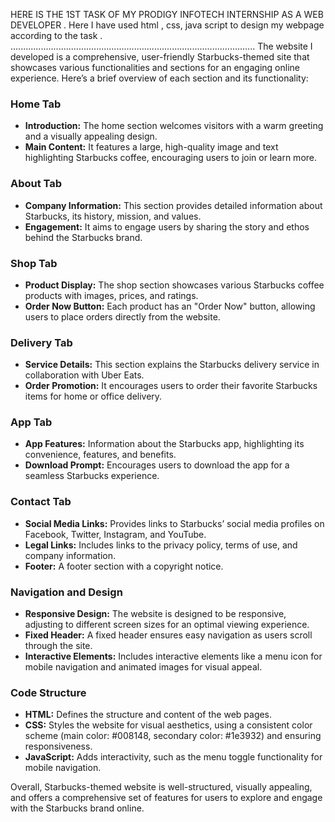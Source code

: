 HERE IS THE 1ST TASK OF MY PRODIGY INFOTECH  INTERNSHIP AS A WEB DEVELOPER .
Here I have used html , css, java script to design my webpage according to the task .
.................................................................................................
The website I developed is a comprehensive, user-friendly Starbucks-themed site that showcases various functionalities and sections for an engaging online experience. Here’s a brief overview of each section and its functionality:

### Home Tab
- **Introduction:** The home section welcomes visitors with a warm greeting and a visually appealing design.
- **Main Content:** It features a large, high-quality image and text highlighting Starbucks coffee, encouraging users to join or learn more.

### About Tab
- **Company Information:** This section provides detailed information about Starbucks, its history, mission, and values.
- **Engagement:** It aims to engage users by sharing the story and ethos behind the Starbucks brand.

### Shop Tab
- **Product Display:** The shop section showcases various Starbucks coffee products with images, prices, and ratings.
- **Order Now Button:** Each product has an "Order Now" button, allowing users to place orders directly from the website.

### Delivery Tab
- **Service Details:** This section explains the Starbucks delivery service in collaboration with Uber Eats.
- **Order Promotion:** It encourages users to order their favorite Starbucks items for home or office delivery.

### App Tab
- **App Features:** Information about the Starbucks app, highlighting its convenience, features, and benefits.
- **Download Prompt:** Encourages users to download the app for a seamless Starbucks experience.

### Contact Tab
- **Social Media Links:** Provides links to Starbucks’ social media profiles on Facebook, Twitter, Instagram, and YouTube.
- **Legal Links:** Includes links to the privacy policy, terms of use, and company information.
- **Footer:** A footer section with a copyright notice.

### Navigation and Design
- **Responsive Design:** The website is designed to be responsive, adjusting to different screen sizes for an optimal viewing experience.
- **Fixed Header:** A fixed header ensures easy navigation as users scroll through the site.
- **Interactive Elements:** Includes interactive elements like a menu icon for mobile navigation and animated images for visual appeal.

### Code Structure
- **HTML:** Defines the structure and content of the web pages.
- **CSS:** Styles the website for visual aesthetics, using a consistent color scheme (main color: #008148, secondary color: #1e3932) and ensuring responsiveness.
- **JavaScript:** Adds interactivity, such as the menu toggle functionality for mobile navigation.

Overall,  Starbucks-themed website is well-structured, visually appealing, and offers a comprehensive set of features for users to explore and engage with the Starbucks brand online.
